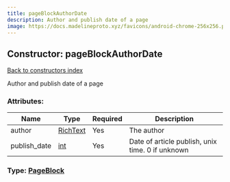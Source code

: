 ```yaml
---
title: pageBlockAuthorDate
description: Author and publish date of a page
image: https://docs.madelineproto.xyz/favicons/android-chrome-256x256.png
---
```

## Constructor: pageBlockAuthorDate  
[Back to constructors index](index.md)



Author and publish date of a page

### Attributes:

| Name     |    Type       | Required | Description |
|----------|---------------|----------|-------------|
|author|[RichText](../types/RichText.md) | Yes|The author|
|publish\_date|[int](../types/int.md) | Yes|Date of article publish, unix time. 0 if unknown|



### Type: [PageBlock](../types/PageBlock.md)


